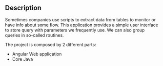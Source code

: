 
## Description ##

Sometimes companies use scripts to extract data from tables to monitor or have info about some flow.
This application provides a simple user interface to store query with parameters we frequently use.
We can also group queries in so-called routines.

The project is composed by 2 different parts:

- Angular Web application
- Core Java
